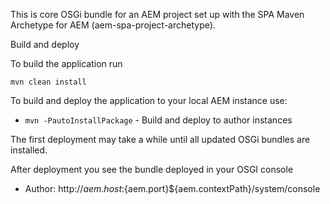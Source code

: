 This is core OSGi bundle for an AEM project set up with the SPA Maven Archetype for AEM (aem-spa-project-archetype).

Build and deploy

To build the application run

```
mvn clean install
```

To build and deploy the application to your local AEM instance use:

* `mvn -PautoInstallPackage` - Build and deploy to author instances

The first deployment may take a while until all updated OSGi bundles are installed.

After deployment you see the bundle deployed in your OSGI console

* Author: http://${aem.host}:${aem.port}${aem.contextPath}/system/console